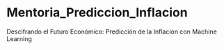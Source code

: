# Mentoria_Prediccion_Inflacion
Descifrando el Futuro Económico: Predicción de la Inflación con Machine Learning
